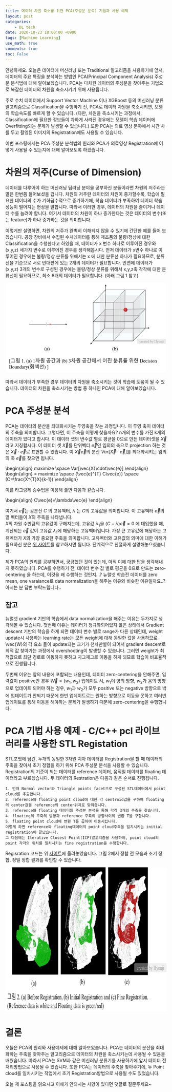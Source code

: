 ```yaml
---
title: 데이터 차원 축소를 위한 PCA(주성분 분석) 기법과 사용 예제
layout: post
categories:
    - DL tech
date: 2020-10-23 18:00:00 +0900
tags: [Machine Learning]
use_math: true    
comments: true
toc: False
---
```

안녕하세요. 오늘은 데이터에 머신러닝 또는 Traditional 알고리즘을 사용하기에 앞서,
 데이터의 주요 특징을 분석하는 방법인 PCA(Principal Component Analysis) 주성분 분석법에 대해 알아보겠습니다. 
 PCA는 다차원 데이터의 주성분을 찾아주는 기법으로 복잡한 데이터의 차원을 축소시키기 위해 사용됩니다. 

주로 수치 데이터에서 Support Vector Machine 이나 XGBoost 등의 머신러닝 분류 알고리즘으로 Classification을 수행하기 전,
PCA로 데이터 차원을 축소시키면, 모델의 학습속도를 빠르게 할 수 있습니다. (다만, 차원을 축소시키는 과정에서, Classification에 필요한 정보들이 
과하게 사라진 경우에는 모델이 학습 데이터에 Overfitting되는 문제가 발생할 수 있습니다.) 
또한 PCA는 의료 영상 분야에서 시간 차를 두고 촬영된 이미지의 Registration에도 사용될 수 있습니다. 

이번 포스팅에서는 PCA 주성분 분석법의 원리와 PCA가 의료영상 Registration에 어떻게 사용될 수 있는지에 대해 알아보도록 하겠습니다. 


차원의 저주(Curse of Dimension)
========================================
데이터를 다루어야 하는 머신러닝 딥러닝 분야을 공부하신 분들이라면 차원의 저주라는 말은 한번쯤 들어보셨을 겁니다.
차원의 저주란 데이터의 차원이 증가할수록, 학습에 필요한 데이터의 수가 기하급수적으로 증가하기에, 
학습 데이터가 부족하여 데이터 학습 성능이 떨어지는 현상을 말합니다. 따라서 이러한 경우, 데이터의 차원을 줄이거나 데이터 수를 늘려야 합니다.
여기서 데이터의 차원이 하나 증가한다는 것은 데이터의 변수(또는 feature)가 하나 증가하는 것을 의미합니다.

이렇게만 설명하면, 차원의 저주가 완벽히 이해되지 않을 수 있기에 간단한 예를 들어 보겠습니다. 공장 장비에서 수집된 수치데이터를 통해 제조품의 불량/정상에 대한 Classification을 수행한다고 하였을 때,
데이터가 x 변수 하나로 이루어진 경우와 (x,y,z) 세가지 변수로 이루어진 경우를 생각해봅시다. 먼저 데이터가 x변수 하나로 이루어진 경우에는 불량/정상 분류를 위해서는 x 에 대한 분류선 하나가 필요하므로, 분류선을 기준으로 서로 반대편에 있는 2개의 데이터가 필요합니다. 
반면에 데이터가 (x,y,z) 3개의 변수로 구성된 경우에는 불량/정상 분류를 위해서 x,y,z축 각각에 대한 분류선이 필요하므로, 최소 8개의 데이터가 필요합니다. 
(아래 그림 1 참고)
<center><img src="/assets/images/curseofdimensionex.png" width="500" height="280"></center>


따라서 데이터가 부족한 경우 데이터의 차원을 축소시키는 것이 학습에 도움이 될 수 있습니다.
 데이터의 차원을 축소시키는 방법 중 하나인 PCA에 대해 알아보겠습니다. 


PCA 주성분 분석
====================================
PCA는 데이터의 분산을 최대화시키는 투영축을 찾는 과정입니다. 이 투영 축이 데이터의 주축을 의미합니다. 
그렇다면, 이 주축을 어떻게 찾을까요?
n개의 변수를 가진 k개의 데이터가 있다고 합시다. 이 데이터 셋의 변수값 별로 평균을 0으로 만든 데이터셋을 $\vec{X}$라고 지칭합시다. 
이 데이터 셋 $\vec{X}$를 단위벡터 $\vec{e}$인 임의의 축으로 projection 하는 것은 $\vec{X}\cdot\vec{e}$로 표현할 수 있습니다. 
이 $\vec{X}\vec{e}$의 분산 $Var$\[$\vec{X}\cdot\vec{e}$\]를 최대화시키는 임의의 축 $\vec{e}$를 찾으면 됩니다.

\begin{align}
maximize \space Var[\vec{X}\cdot\vec{e}] 
\end{align}
\begin{align}
= maximize \space {\vec{e}^{T} C\vec{e}} \space (C=\frac{X^{T}X}{k-1})
\end{align}

이를 라그랑제 승수법을 이용해 풀면 다음과 같습니다.

\begin{align}
C\vec{e}=\lambda\vec{e}
\end{align}

여기서 $\vec{e}$는 공분산 $C$ 의 고유벡터, $\lambda$ 는 $C$의 고유값을 의미합니다. 이 고유벡터 $\vec{e}$의 열 벡터들이 $X$의 주축을 나타냅니다.  
$X$의 차원 수만큼의 고유값이 구해지는데, 고유값 $\lambda_1$을 $(C - \lambda)\vec{e} = 0$ 에 대입했을 때, 계산되는 $\vec{e}$ 값이 고유값 $\lambda_1$에 해당하는 고유벡터입니다. 가장 큰 고유값에 해당하는 고유벡터가 $X$의 가장 중요한 주축을 의미합니다. 고유벡터와 고유값의 의미에 대한 이해가 필요하신 분은 [위 사이트](https://blog.naver.com/je1206/220818602286)를 참고하시면 됩니다. 
단계적으로 친절하게 설명해놓으셨습니다.

제가 PCA의 원리를 공부하면서, 궁금했던 것이 있는데, 아직 이에 대한 답을 생각해내지 못하였습니다.
PCA를 수행하기 전, 데이터 변수 값 별로 평균을 0으로 만드는 zero-centering 을 하는데, 이것을 왜 수행하는 것인지...? 
뉴럴넷 학습전 데이터를 zero mean, one varaiance로 data normalization을 해주는 이유와 비슷한 이유일까요..?  아시는 분 답변 부탁드립니다..

참고
-------
뉴럴넷 gradient 기반의 학습에서 data normalization을 해주는 이유는 두가지로 생각해볼 수 있습니다. 
첫번째 이유는 데이터가 정규화되어있지 않은 상태에서 Gradient descent 기반의 학습을 하게 되면 데이터 변수 별로 range가 다른 상태인데, weight update시 사용하는 learning rate는 모든 weight에 대해 동일한 값을 사용하므로
\vec{W}의 각 요소 들이 update되는 크기가 천차만별이 되어서 gradient descent로 최적 값 찾아가는 과정에서 overshooting이 발생할 수 있습니다. 
그러면 weight가 최적값으로 최단 경로로 이동하지 못하고 지그재그로 이동을 하게 되므로 학습이 비효율적으로 진행됩니다.   
 
두번째 이유는 앞의 내용에 포함되는 내용인데, 데이터 zero-centering을 안해주면, 입력값이 positive인 경우 $\vec{W}=(w_1,w_2)$ 업데이트 시, $w_1$이 양의 방향, $w_2$가 음의 방향으로 업데이트 되어야 하는 경우, 
$w_1$과 $w_2$가 모두 positive 또는 negative 방향으로 밖에 업데이트가 안되기 때문에 
한번 업데이트로는 원하는 방향으로 이동을 못하고 여러번 업데이트를 통해 이동을 해야하는 문제가 발생하기 때문에 zero-centering을 수행합니다. 


 PCA 기법 사용 예제 - C/C++ pcl 라이브러리를 사용한 STL Registation 
=========================================================================== 
STL포맷에 담긴, 두개의 동일한 3차원 치아 데이터를 Registration을 할 때 데이터의 주축을 찾아서 초기 정합을 하기 위해 PCA 주성분 분석을 사용할 수 있습니다.
Registration의 기준이 되는 데이터를 reference 데이터, 움직일 데이터를 floating 데이터라고 부르겠습니다. 
두 데이터의 Restration은 다음과 같은 순서로 진행됩니다. 
 
    1. 먼저 Normal vector와 Triangle points facet으로 구성된 STL데이터에서 point cloud를 추출합니다.
    2. reference와 floating point cloud에 대한 각 centroid값을 구하여 floating의 center값을 reference의 center위치로 맞춰줍니다.  
    3. reference와 floating 데이터의 주성분 분석을 통해 각각 3개의 주축을 찾습니다. 
    4. floating의 주축의 방향과 reference 주축의 방향사이의 변환 T을 구합니다. 
    5. floating point cloud에 변환 T를 곱하여 이동시킵니다. 
    이렇게 하면 reference와 floating데이터의 point cloud주축을 일치시키는 initial registration이 끝났습니다.
    그 다음에는 Iterative Closest Point(ICP)알고리즘을 사용하여, point cloud의 point 각각의 위치를 일치시키는 fine registration을 수행합니다. 

Regisration 코드는 위 [사이트](https://github.com/HyunjiClairePak/Point-Cloud-Registration)에 올려놓았습니다. 
그림 2에서 정합 전 모습과 초기 정합, 정밀 정합 결과를 확인할 수 있습니다.  
<center><img src="/assets/images/registrationex.png" width="700" height="450"></center>      
 
결론 
================
오늘은 PCA의 원리와 사용예제에 대해 알아보았습니다.
PCA는 데이터의 분산을 최대화하는 주축을 찾아주는 알고리즘으로 데이터의 차원을 축소시키는데 사용될 수 있음을 배웠습니다. 
따라서 PCA는 SVM과 같은 머신러닝 분류기를 사용하기에 앞서 데이터 전처리방법으로 사용될 수 있습니다. 
또한 PCA는 데이터의 주축을 찾아주기에, 두 Point cloud를 일치시키는 작업에서 초기 Registration방법으로 사용될 수도 있었습니다. 

오늘 제 포스팅을 읽으시고 이해가 안되시는 사항이 있다면 댓글로 질문주세요~